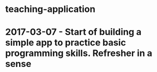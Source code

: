 # teaching-application

# 2017-03-07 - Start of building a simple app to practice basic programming skills. Refresher in a sense